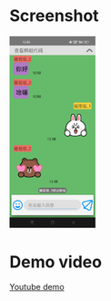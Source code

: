# Screenshot
<img src="https://github.com/ZouXa-88/SimpleLine/blob/master/app/screenshot/IIKQ5177.JPG" width=30%>

# Demo video
[Youtube demo](https://www.youtube.com/watch?v=UpSvIXtm-1w)
